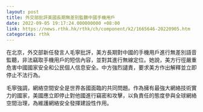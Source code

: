 ```yaml
---
layout: post
title: 外交部批評美國長期無差別監聽中國手機用戶
date: 2022-09-05 19:17:24.000000000 +08:00
link: https://news.rthk.hk/rthk/ch/component/k2/1665646-20220905.htm
categories: rthk
---
```


在北京，外交部新任發言人毛寧批評，美方長期對中國的手機用戶進行無差別語音監聽，非法竊取手機用戶的短信內容，並對其進行無線定位。她說，美方行徑嚴重危害中國國家安全和公民個人信息安全。中方強烈譴責，要求美方作出解釋並立即停止不法行為。

毛寧強調，網絡空間安全是世界各國面臨的共同問題。作為擁有最強大網絡技術實力的國家，美國應立即停止對他國進行竊密和攻擊，以負責任的態度參與全球網絡空間治理，為維護網絡安全發揮建設性作用。

